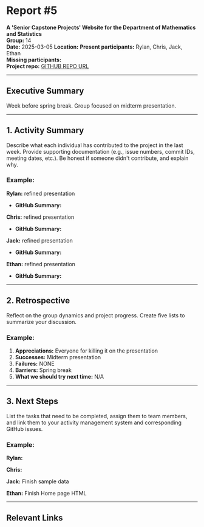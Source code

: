 # Report #5

**A 'Senior Capstone Projects' Website for the Department of Mathematics and Statistics**  
**Group:** 14  
**Date:** 2025-03-05
**Location:** 
**Present participants:** Rylan, Chris, Jack, Ethan  
**Missing participants:**  
**Project repo:** [GITHUB REPO URL](https://github.com/Naalu/ds-senior-capstone-projects-website)  

---

## Executive Summary
Week before spring break. Group focused on midterm presentation.

---

## 1. Activity Summary
Describe what each individual has contributed to the project in the last week. Provide supporting documentation (e.g., issue numbers, commit IDs, meeting dates, etc.). Be honest if someone didn't contribute, and explain why.

### Example:
**Rylan:**
refined presentation
- **GitHub Summary:** 

**Chris:**
refined presentation
- **GitHub Summary:** 

**Jack:**
refined presentation
- **GitHub Summary:** 

**Ethan:**
refined presentation
- **GitHub Summary:** 
---

## 2. Retrospective
Reflect on the group dynamics and project progress. Create five lists to summarize your discussion.

### Example:
1. **Appreciations:** Everyone for killing it on the presentation
2. **Successes:** Midterm presentation
3. **Failures:** NONE
4. **Barriers:** Spring break
5. **What we should try next time:** N/A

---

## 3. Next Steps
List the tasks that need to be completed, assign them to team members, and link them to your activity management system and corresponding GitHub issues.

### Example:
**Rylan:**

**Chris:**

**Jack:** Finish sample data 

**Ethan:** Finish Home page HTML

---

## Relevant Links
